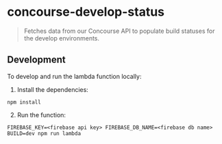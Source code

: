 # concourse-develop-status

> Fetches data from our Concourse API to populate build statuses for the develop environments.

## Development

To develop and run the lambda function locally: 

1) Install the dependencies:
```
npm install
```
2) Run the function:
```
FIREBASE_KEY=<firebase api key> FIREBASE_DB_NAME=<firebase db name> BUILD=dev npm run lambda
```

